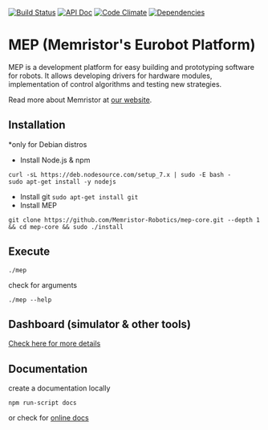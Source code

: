 [![Build Status](https://semaphoreci.com/api/v1/lukicdarkoo/mep-core/branches/master/shields_badge.svg)](https://semaphoreci.com/lukicdarkoo/mep-core)
[![API Doc](https://doclets.io/Memristor-Robotics/mep-core/master.svg)](https://doclets.io/Memristor-Robotics/mep-core/master)
[![Code Climate](https://codeclimate.com/github/Memristor-Robotics/mep-core//badges/gpa.svg)](https://codeclimate.com/github/Memristor-Robotics/mep-core)
[![Dependencies](https://david-dm.org/Memristor-Robotics/mep-core.svg)](https://david-dm.org/Memristor-Robotics/mep-core/)

# MEP (Memristor's Eurobot Platform)
MEP is a development platform for easy building and prototyping software for robots. It allows developing drivers for hardware modules, implementation of control algorithms and testing new strategies.

Read more about Memristor at [our website](https://memristor-robotics.github.io/).

## Installation
*only for Debian distros

- Install Node.js & npm
```
curl -sL https://deb.nodesource.com/setup_7.x | sudo -E bash -
sudo apt-get install -y nodejs
```
- Install git `sudo apt-get install git`
- Install MEP
```
git clone https://github.com/Memristor-Robotics/mep-core.git --depth 1 && cd mep-core && sudo ./install
```

## Execute
```
./mep
```

check for arguments
```
./mep --help
```

## Dashboard (simulator & other tools)
[Check here for more details](https://github.com/Memristor-Robotics/mep-dash)

## Documentation
create a documentation locally
```
npm run-script docs
```
or check for [online docs](https://doclets.io/Memristor-Robotics/mep-core/master)